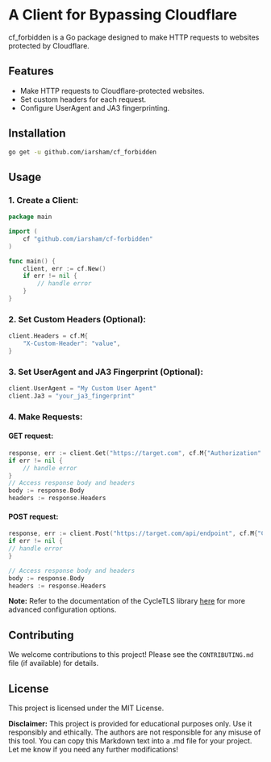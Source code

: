 # A Client for Bypassing Cloudflare

cf_forbidden is a Go package designed to make HTTP requests to websites protected by Cloudflare.

## Features

- Make HTTP requests to Cloudflare-protected websites.
- Set custom headers for each request.
- Configure UserAgent and JA3 fingerprinting.

## Installation

```bash
go get -u github.com/iarsham/cf_forbidden
```

## Usage

### 1. Create a Client:

```go
package main

import (
    cf "github.com/iarsham/cf-forbidden"
)

func main() {
    client, err := cf.New()
    if err != nil {
        // handle error
    }
}
```
### 2. Set Custom Headers (Optional):
```go
client.Headers = cf.M{
    "X-Custom-Header": "value",
}
```


### 3. Set UserAgent and JA3 Fingerprint (Optional):
```go
client.UserAgent = "My Custom User Agent"
client.Ja3 = "your_ja3_fingerprint"
```


### 4. Make Requests:

#### GET request:

```go
response, err := client.Get("https://target.com", cf.M{"Authorization": "Bearer your_token"})
if err != nil {
    // handle error
}
// Access response body and headers
body := response.Body
headers := response.Headers
```

#### POST request:

```go
response, err := client.Post("https://target.com/api/endpoint", cf.M{"Content-Type": "application/json"}, {"data": "your_data"} )
if err != nil {
// handle error
}

// Access response body and headers
body := response.Body
headers := response.Headers
```

**Note:** Refer to the documentation of the CycleTLS library [here](https://github.com/Danny-Dasilva/CycleTLS) for more
advanced configuration options.

## Contributing

We welcome contributions to this project! Please see the `CONTRIBUTING.md` file (if available) for details.

## License

This project is licensed under the MIT License.

**Disclaimer:** This project is provided for educational purposes only. Use it responsibly and ethically. The authors
are not responsible for any misuse of this tool.
You can copy this Markdown text into a .md file for your project. Let me know if you need any further modifications!